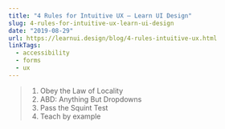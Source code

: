 ```yaml
---
title: "4 Rules for Intuitive UX – Learn UI Design"
slug: 4-rules-for-intuitive-ux-learn-ui-design
date: "2019-08-29"
url: https://learnui.design/blog/4-rules-intuitive-ux.html
linkTags:
  - accessibility
  - forms
  - ux
---
```


> 1. Obey the Law of Locality
> 2. ABD: Anything But Dropdowns
> 3. Pass the Squint Test
> 4. Teach by example
